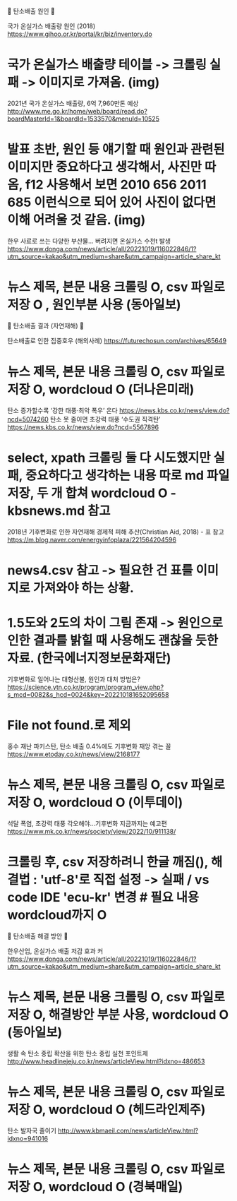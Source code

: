 🔗 탄소배출 원인 🔗

국가 온실가스 배출량 원인 (2018) https://www.gihoo.or.kr/portal/kr/biz/inventory.do
# 국가 온실가스 배출량 테이블 -> 크롤링 실패 -> 이미지로 가져옴. (img)

2021년 국가 온실가스 배출량, 6억 7,960만톤 예상 http://www.me.go.kr/home/web/board/read.do?boardMasterId=1&boardId=1533570&menuId=10525
# 발표 초반, 원인 등 얘기할 때 원인과 관련된 이미지만 중요하다고 생각해서, 사진만 따옴, f12 사용해서 보면 2010 656 2011 685 이런식으로 되어 있어 사진이 없다면 이해 어려울 것 같음. (img)

한우 사료로 쓰는 다양한 부산물… 버려지면 온실가스 수천t 발생 https://www.donga.com/news/article/all/20221019/116022846/1?utm_source=kakao&utm_medium=share&utm_campaign=article_share_kt
# 뉴스 제목, 본문 내용 크롤링 O, csv 파일로 저장 O , 원인부분 사용 (동아일보)


🔗 탄소배출 결과 (자연재해) 🔗

탄소배출로 인한 집중호우 (해외사례) https://futurechosun.com/archives/65649
# 뉴스 제목, 본문 내용 크롤링 O, csv 파일로 저장 O, wordcloud O (더나은미래)

탄소 증가할수록 ‘강한 태풍·최악 폭우’ 온다 https://news.kbs.co.kr/news/view.do?ncd=5074260
탄소 못 줄이면 초강력 태풍 ‘수도권 직격탄’ https://news.kbs.co.kr/news/view.do?ncd=5567896
# select, xpath 크롤링 둘 다 시도했지만 실패, 중요하다고 생각하는 내용 따로 md 파일 저장, 두 개 합쳐 wordcloud O - kbsnews.md 참고


2018년 기후변화로 인한 자연재해 경제적 피해 추산(Christian Aid, 2018) - 표 참고 https://m.blog.naver.com/energyinfoplaza/221564204596 
# news4.csv 참고 -> 필요한 건 표를 이미지로 가져와야 하는 상황.
# 1.5도와 2도의 차이 그림 존재 -> 원인으로 인한 결과를 밝힐 때 사용해도 괜찮을 듯한 자료. (한국에너지정보문화재단)


기후변화로 일어나는 대형산불, 원인과 대처 방법은? https://science.ytn.co.kr/program/program_view.php?s_mcd=0082&s_hcd=0024&key=202210181652095658
# File not found.로 제외

홍수 재난 파키스탄, 탄소 배출 0.4%에도 기후변화 재앙 겪는 꼴 https://www.etoday.co.kr/news/view/2168177
# 뉴스 제목, 본문 내용 크롤링 O, csv 파일로 저장 O, wordcloud O (이투데이)

석달 폭염, 초강력 태풍 각오해야...기후변화 지금까지는 예고편 https://www.mk.co.kr/news/society/view/2022/10/911138/
# 크롤링 후, csv 저장하려니 한글 깨짐(), 해결법 : 'utf-8'로 직접 설정 -> 실패 / vs code IDE 'ecu-kr' 변경 # 필요 내용 wordcloud까지 O


🔗 탄소배출 해결 방안 🔗

한우산업, 온실가스 배출 저감 효과 커 https://www.donga.com/news/article/all/20221019/116022846/1?utm_source=kakao&utm_medium=share&utm_campaign=article_share_kt
# 뉴스 제목, 본문 내용 크롤링 O, csv 파일로 저장 O, 해결방안 부분 사용, wordcloud O (동아일보)

생활 속 탄소 중립 확산을 위한 탄소 중립 실천 포인트제 http://www.headlinejeju.co.kr/news/articleView.html?idxno=486653
# 뉴스 제목, 본문 내용 크롤링 O, csv 파일로 저장 O, wordcloud O (헤드라인제주)

탄소 발자국 줄이기 http://www.kbmaeil.com/news/articleView.html?idxno=941016
# 뉴스 제목, 본문 내용 크롤링 O, csv 파일로 저장 O, wordcloud O (경북매일)
